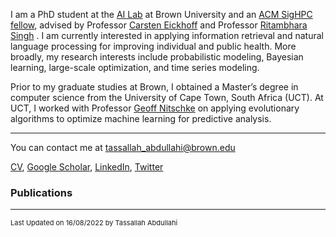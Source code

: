 
I am a PhD student at the [AI Lab](http://brown.edu/Research/AI/index.html) at Brown University and an [ACM SigHPC fellow](https://www.sighpc.org/for-your-career/fellowships), advised by Professor [Carsten Eickhoff](http://brown.edu/Research/AI/people/carsten.html) and Professor [Ritambhara Singh](https://ritambharasingh.com/) . I am currently interested in applying information retrieval and natural language processing for improving individual and public health. More broadly, my research interests include probabilistic modeling, Bayesian learning, large-scale optimization, and time series modeling.

Prior to my graduate studies at Brown, I obtained a Master’s degree in computer science from the University of Cape Town, South Africa (UCT). At UCT, I worked with Professor [Geoff Nitschke](http://www.nitschke-lab.uct.ac.za/nitschke/people) on applying evolutionary algorithms to optimize machine learning for predictive analysis. 

---
You can contact me at tassallah_abdullahi@brown.edu
 
<a href="https://sanaelotfi.github.io/pdf/cv_sanae_lotfi0803.pdf" target="_blank">CV</a>, [Google Scholar](https://scholar.google.com/citations?user=1NdMs_4AAAAJ&hl=en), [LinkedIn](https://www.linkedin.com/in/tassallah-amina-abdullahi-06a16ab9), [Twitter](https://twitter.com/amilah_dul)
<!-- Remove above link if you don't want to attibute -->

### Publications 


---
<p style="font-size:11px">Last Updated on 16/08/2022 by Tassallah Abdullahi</p>
<!-- Remove above link if you don't want to attibute -->
